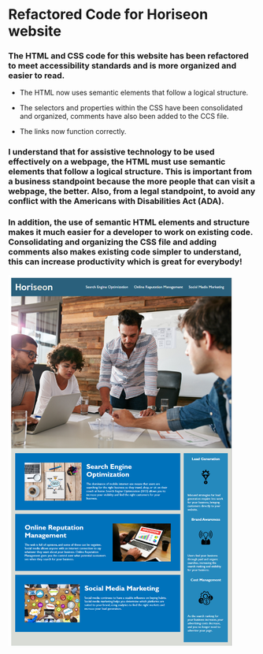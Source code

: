 # Refactored Code for Horiseon website

### The HTML and CSS code for this website has been refactored to meet accessibility standards and is more organized and easier to read.


* The HTML now uses semantic elements that follow a logical structure. 

* The selectors and properties within the CSS have been consolidated and organized, comments have also been added to the CCS file. 

* The links now function correctly.
### I understand that for assistive technology to be used effectively on a webpage, the HTML must use semantic elements that follow a logical structure.  This is important from a business standpoint because the more people that can visit a webpage, the better.  Also, from a legal standpoint, to avoid any conflict with the Americans with Disabilities Act (ADA).
### In addition, the use of semantic HTML elements and structure makes it much easier for a developer to work on existing code.  Consolidating and organizing the CSS file and adding comments also makes existing code simpler to understand, this can increase productivity which is great for everybody!
![Image of Horiseon website](.\assets\images\screenshot.png)



